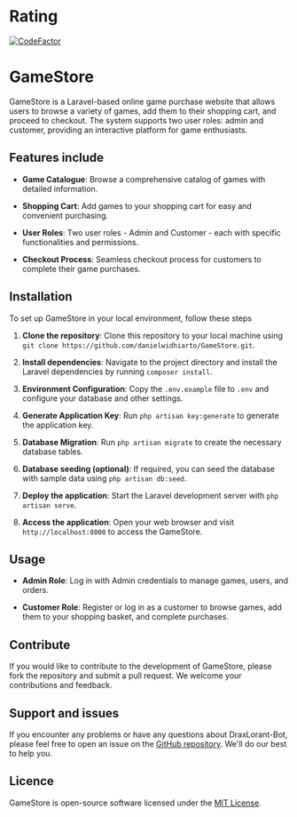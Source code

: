 # Rating

[![CodeFactor](https://www.codefactor.io/repository/github/danielwidhiarto/gamestore/badge)](https://www.codefactor.io/repository/github/danielwidhiarto/gamestore)

# GameStore

GameStore is a Laravel-based online game purchase website that allows users to browse a variety of games, add them to their shopping cart, and proceed to checkout. The system supports two user roles: admin and customer, providing an interactive platform for game enthusiasts.

## Features include

- **Game Catalogue**: Browse a comprehensive catalog of games with detailed information.

- **Shopping Cart**: Add games to your shopping cart for easy and convenient purchasing.

- **User Roles**: Two user roles - Admin and Customer - each with specific functionalities and permissions.

- **Checkout Process**: Seamless checkout process for customers to complete their game purchases.

## Installation

To set up GameStore in your local environment, follow these steps

1. **Clone the repository**: Clone this repository to your local machine using `git clone https://github.com/danielwidhiarto/GameStore.git`.

2. **Install dependencies**: Navigate to the project directory and install the Laravel dependencies by running `composer install`.

3. **Environment Configuration**: Copy the `.env.example` file to `.env` and configure your database and other settings.

4. **Generate Application Key**: Run `php artisan key:generate` to generate the application key.

5. **Database Migration**: Run `php artisan migrate` to create the necessary database tables.

6. **Database seeding (optional)**: If required, you can seed the database with sample data using `php artisan db:seed`.

7. **Deploy the application**: Start the Laravel development server with `php artisan serve`.

8. **Access the application**: Open your web browser and visit `http://localhost:8000` to access the GameStore.

## Usage

- **Admin Role**: Log in with Admin credentials to manage games, users, and orders.

- **Customer Role**: Register or log in as a customer to browse games, add them to your shopping basket, and complete purchases.

## Contribute

If you would like to contribute to the development of GameStore, please fork the repository and submit a pull request. We welcome your contributions and feedback.

## Support and issues

If you encounter any problems or have any questions about DraxLorant-Bot, please feel free to open an issue on the [GitHub repository](https://github.com/danielwidhiarto/GameStore/issues). We'll do our best to help you.

## Licence

GameStore is open-source software licensed under the [MIT License](LICENSE).
